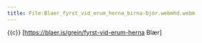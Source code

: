 ```yaml
---
title: File:Blaer_fyrst_vid_erum_herna_birna-bjór.webmhd.webm
---
```


{{c}} [https://blaer.is/grein/fyrst-vid-erum-herna Blær]
